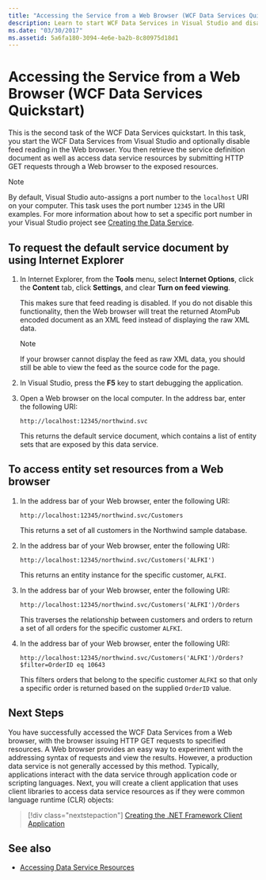 ```yaml
---
title: "Accessing the Service from a Web Browser (WCF Data Services Quickstart)"
description: Learn to start WCF Data Services in Visual Studio and disable feed reading in a browser. Get the service definition document and access data service resources.
ms.date: "03/30/2017"
ms.assetid: 5a6fa180-3094-4e6e-ba2b-8c80975d18d1
---
```

# Accessing the Service from a Web Browser (WCF Data Services Quickstart)

This is the second task of the WCF Data Services quickstart. In this task, you start the WCF Data Services from Visual Studio and optionally disable feed reading in the Web browser. You then retrieve the service definition document as well as access data service resources by submitting HTTP GET requests through a Web browser to the exposed resources.

> [!NOTE]
> By default, Visual Studio auto-assigns a port number to the `localhost` URI on your computer. This task uses the port number `12345` in the URI examples. For more information about how to set a specific port number in your Visual Studio project see [Creating the Data Service](creating-the-data-service.md).

## To request the default service document by using Internet Explorer

1. In Internet Explorer, from the **Tools** menu, select **Internet Options**, click the **Content** tab, click **Settings**, and clear **Turn on feed viewing**.

     This makes sure that feed reading is disabled. If you do not disable this functionality, then the Web browser will treat the returned AtomPub encoded document as an XML feed instead of displaying the raw XML data.

    > [!NOTE]
    > If your browser cannot display the feed as raw XML data, you should still be able to view the feed as the source code for the page.

2. In Visual Studio, press the **F5** key to start debugging the application.

3. Open a Web browser on the local computer. In the address bar, enter the following URI:

    ```http
    http://localhost:12345/northwind.svc
    ```

     This returns the default service document, which contains a list of entity sets that are exposed by this data service.

## To access entity set resources from a Web browser

1. In the address bar of your Web browser, enter the following URI:

    ```http
    http://localhost:12345/northwind.svc/Customers
    ```

     This returns a set of all customers in the Northwind sample database.

2. In the address bar of your Web browser, enter the following URI:

    ```http
    http://localhost:12345/northwind.svc/Customers('ALFKI')
    ```

     This returns an entity instance for the specific customer, `ALFKI`.

3. In the address bar of your Web browser, enter the following URI:

    ```http
    http://localhost:12345/northwind.svc/Customers('ALFKI')/Orders
    ```

     This traverses the relationship between customers and orders to return a set of all orders for the specific customer `ALFKI`.

4. In the address bar of your Web browser, enter the following URI:

    ```http
    http://localhost:12345/northwind.svc/Customers('ALFKI')/Orders?$filter=OrderID eq 10643
    ```

     This filters orders that belong to the specific customer `ALFKI` so that only a specific order is returned based on the supplied `OrderID` value.

## Next Steps

You have successfully accessed the WCF Data Services from a Web browser, with the browser issuing HTTP GET requests to specified resources. A Web browser provides an easy way to experiment with the addressing syntax of requests and view the results. However, a production data service is not generally accessed by this method. Typically, applications interact with the data service through application code or scripting languages. Next, you will create a client application that uses client libraries to access data service resources as if they were common language runtime (CLR) objects:

> [!div class="nextstepaction"]
> [Creating the .NET Framework Client Application](creating-the-dotnet-client-application-wcf-data-services-quickstart.md)

## See also

- [Accessing Data Service Resources](accessing-data-service-resources-wcf-data-services.md)
